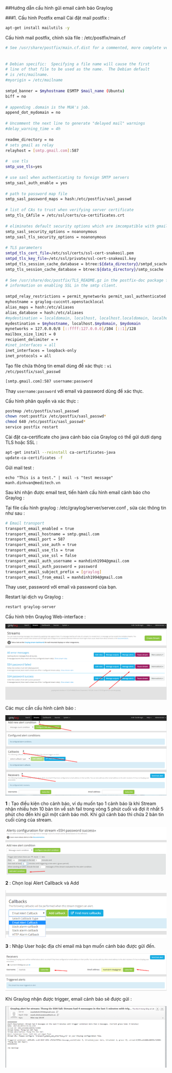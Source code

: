 ##Hướng dẫn cấu hình gửi email cảnh báo Graylog

###1. Cấu hình Postfix email 
Cài đặt mail postfix :

```sh
apt-get install mailutils -y
```

Cấu hình mail postfix, chỉnh sửa file : /etc/postfix/main.cf

```sh
# See /usr/share/postfix/main.cf.dist for a commented, more complete version


# Debian specific:  Specifying a file name will cause the first
# line of that file to be used as the name.  The Debian default
# is /etc/mailname.
#myorigin = /etc/mailname

smtpd_banner = $myhostname ESMTP $mail_name (Ubuntu)
biff = no

# appending .domain is the MUA's job.
append_dot_mydomain = no

# Uncomment the next line to generate "delayed mail" warnings
#delay_warning_time = 4h

readme_directory = no
# sets gmail as relay
relayhost = [smtp.gmail.com]:587

#  use tls
smtp_use_tls=yes

# use sasl when authenticating to foreign SMTP servers
smtp_sasl_auth_enable = yes 

# path to password map file
smtp_sasl_password_maps = hash:/etc/postfix/sasl_passwd

# list of CAs to trust when verifying server certificate
smtp_tls_CAfile = /etc/ssl/certs/ca-certificates.crt

# eliminates default security options which are imcompatible with gmail
smtp_sasl_security_options = noanonymous
smtp_sasl_tls_security_options = noanonymous

# TLS parameters
smtpd_tls_cert_file=/etc/ssl/certs/ssl-cert-snakeoil.pem
smtpd_tls_key_file=/etc/ssl/private/ssl-cert-snakeoil.key
smtpd_tls_session_cache_database = btree:${data_directory}/smtpd_scache
smtp_tls_session_cache_database = btree:${data_directory}/smtp_scache

# See /usr/share/doc/postfix/TLS_README.gz in the postfix-doc package for
# information on enabling SSL in the smtp client.

smtpd_relay_restrictions = permit_mynetworks permit_sasl_authenticated defer_unauth_destination
myhostname = graylog-cuccntt.openstacklocal
alias_maps = hash:/etc/aliases
alias_database = hash:/etc/aliases
#mydestination = localdomain, localhost, localhost.localdomain, localhost
mydestination = $myhostname, localhost.$mydomain, $mydomain
mynetworks = 127.0.0.0/8 [::ffff:127.0.0.0]/104 [::1]/128
mailbox_size_limit = 0
recipient_delimiter = +
#inet_interfaces = all
inet_interfaces = loopback-only
inet_protocols = all
```

Tạo file chứa thông tin email dùng để xác thực : `vi /etc/postfix/sasl_passwd`

```sh
[smtp.gmail.com]:587 username:password
```
Thay `username:password` với email và password dùng để xác thực.

Cấu hình phân quyền và xác thực : 

```sh
postmap /etc/postfix/sasl_passwd
chown root:postfix /etc/postfix/sasl_passwd*
chmod 640 /etc/postfix/sasl_passwd*
service postfix restart
```

Cài đặt ca-certificate cho java cảnh báo của Graylog có thể gửi dưới dạng TLS hoặc SSL :

```sh
apt-get install --reinstall ca-certificates-java
update-ca-certificates -f
```

Gửi mail test : 

```
echo "This is a test." | mail -s "test message" manh.dinhvan@meditech.vn
```

Sau khi nhận được email test, tiến hành cấu hình email cảnh báo cho Graylog :

Tại file cấu hình graylog :  /etc/graylog/server/server.conf , sửa các thông tin như sau : 

```sh
# Email transport
transport_email_enabled = true
transport_email_hostname = smtp.gmail.com
transport_email_port = 587
transport_email_use_auth = true
transport_email_use_tls = true
transport_email_use_ssl = false
transport_email_auth_username = manhdinh1994@gmail.com
transport_email_auth_password = password
transport_email_subject_prefix = [graylog]
transport_email_from_email = manhdinh1994@gmail.com
```
Thay user, password với email và password của bạn.

Restart lại dịch vụ Graylog :

```sh
restart graylog-server
```

Cấu hình trên Graylog Web-interface :

![email](/graylog/images/email-00.png)

Các mục cần cấu hình cảnh báo :

![email](/graylog/images/email-01.png)

**1** : Tạo điều kiện cho cảnh báo, ví dụ muốn tạo 1 cảnh báo là khi Stream nhận nhiều hơn 10 bản tin về ssh fail trong vòng 5 phút cuối và đợi ít nhất 5 phút 
cho đến khi gửi một cảnh báo mới. Khi gửi cảnh báo thì chứa 2 bản tin cuối cùng của stream.

![email](/graylog/images/email-02.png)

**2** : Chọn loại Alert Callback và Add 

![email](/graylog/images/email-03.png)

**3** : Nhập User hoặc địa chỉ email mà bạn muốn cảnh báo được gửi đến.

![email](/graylog/images/email-04.png)

Khi Graylog nhận được trigger, email cảnh báo sẽ được gửi :

![email](/graylog/images/email-05.png)
